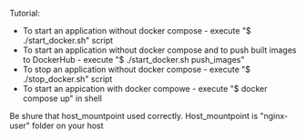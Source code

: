 Tutorial:
- To start an application without docker compose - execute "$ ./start_docker.sh" script 
- To start an application without docker compose and to push built images to DockerHub - execute "$ ./start_docker.sh push_images" 
- To stop an application without docker compose - execute "$ ./stop_docker.sh" script
- To start an appication with docker compowe - execute "$ docker compose up" in shell

Be shure that host_mountpoint used correctly. Host_mountpoint is "nginx-user" folder on your host